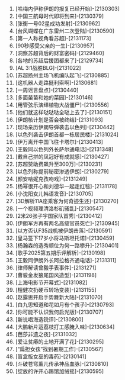 
1. [哈梅内伊称伊朗的报复已经开始]-[2130303]
1. [中国三航母时代即将到来]-[2130379]
1. [张衡一号02星成功发射]-[2130962]
1. [台风蝴蝶在广东雷州二次登陆]-[2130590]
1. [第一人称视角看苏超]-[2131173]
1. [90秒感受父亲的一生]-[2130957]
1. [洞察苏超背后的财富密码]-[2129460]
1. [各地的苏超后援团都来了]-[2129734]
1. [AL 3:1战胜BLG]-[2131022]
1. [苏超扬州主场飞机编队起飞]-[2130885]
1. [这机器人走路挺利索啊]-[2130681]
1. [一周谣言盘点]-[2130440]
1. [多面苗苗和她的菜园]-[2130146]
1. [用管弦乐演绎植物大战僵尸]-[2130556]
1. [他们就这样哒哒哒全哒上去了]-[2130151]
1. [伊朗核计划是否会被终结]-[2131093]
1. [现场亲历伊朗导弹袭击以色列]-[2130442]
1. [以色列袭击伊朗首都一栋居民楼]-[2131024]
1. [伊万离开中国飞往卡塔尔]-[2130413]
1. [王毅同以色列外长萨尔通电话]-[2131348]
1. [戴自己拼的凤冠好有成就感]-[2130427]
1. [苏超赞助费飙升至300万]-[2130231]
1. [以色列称提前秘密渗透伊朗]-[2130279]
1. [颜安哈妮克孜吻戏]-[2131249]
1. [杨幂很开心和刘德华一起走红毯]-[2131178]
1. [小沈阳女儿韩语发音]-[2130705]
1. [3D解析11A座乘客为何奇迹生还]-[2130270]
1. [一个视频理清洛杉矶骚乱]-[2130547]
1. [2米26张子宇国家队首秀]-[2130412]
1. [伊朗军方再有两名高级官员死亡]-[2130945]
1. [以方否认F35战机被伊朗击落]-[2130591]
1. [皇马签下17岁小将马斯坦托诺]-[2130459]
1. [杨瀚森的选秀顺位为何一路攀升]-[2130401]
1. [歌手2025第五期乐评解析]-[2130198]
1. [王毅同伊朗外长阿拉格齐通电话]-[2131311]
1. [律师解读曾毅手表事件]-[2131271]
1. [曹骏金发狼尾国风造型]-[2131198]
1. [上海电影节开幕式]-[2131082]
1. [檀健次扔硬币转场变装]-[2131155]
1. [赵露思开启手势舞新大陆]-[2131070]
1. [白九思知道和花如月有个孩子]-[2130793]
1. [你可能不认识我何启光版]-[2130707]
1. [新说唱海选锐评]-[2130800]
1. [大鹏新片运荔枝打工感腌入味]-[2130634]
1. [芭莎非遗之夜]-[2131032]
1. [爱让贫瘠的土地开满了花]-[2130295]
1. [“扁担女孩”找到暑期工作]-[2130567]
1. [盲盒版女巫的毒药]-[2130141]
1. [斗破苍穹薰儿传承神品血脉]-[2130810]
1. [绽放的许开心踢馆加绒摇]-[2130595]